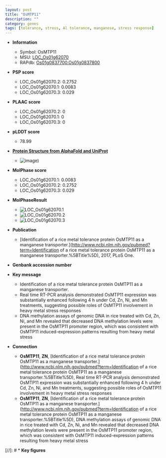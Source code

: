 ```yaml
---
layout: post
title: "OsMTP11"
description: ""
category: genes
tags: [tolerance, stress, Al tolerance, manganese, stress response]
---
```


* **Information**  
    + Symbol: OsMTP11  
    + MSU: [LOC_Os01g62070](http://rice.plantbiology.msu.edu/cgi-bin/ORF_infopage.cgi?orf=LOC_Os01g62070)  
    + RAPdb: [Os01g0837700](http://rapdb.dna.affrc.go.jp/viewer/gbrowse_details/irgsp1?name=Os01g0837700),[Os01g0837800](http://rapdb.dna.affrc.go.jp/viewer/gbrowse_details/irgsp1?name=Os01g0837800)  

* **PSP score**  
    + LOC_Os01g62070.2: 0.2752 
    + LOC_Os01g62070.1: 0.0083 
    + LOC_Os01g62070.3: 0.029 

* **PLAAC score**  
    + LOC_Os01g62070.2: 0 
    + LOC_Os01g62070.1: 0 
    + LOC_Os01g62070.3: 0 

* **pLDDT score**
    + 78.99

* **[Protein Structure from AlphaFold and UniProt](https://www.uniprot.org/uniprotkb/Q5NA18/entry#structure)**
    + ![image](https://ricepsp.github.io/images/Q5/AF-Q5NA18-F1.png))

* **MolPhase score**
    + LOC_Os01g62070.1: 0.0083
    + LOC_Os01g62070.2: 0.2752
    + LOC_Os01g62070.3: 0.029

* **MolPhaseResult**
    + ![LOC_Os01g62070.1](https://ricepsp.github.io/pictures/LOC_Os01g/LOC_Os01g62070.1.png)
    + ![LOC_Os01g62070.2](https://ricepsp.github.io/pictures/LOC_Os01g/LOC_Os01g62070.2.png)
    + ![LOC_Os01g62070.3](https://ricepsp.github.io/pictures/LOC_Os01g/LOC_Os01g62070.3.png)

* **Publication**  
    + [Identification of a rice metal tolerance protein OsMTP11 as a manganese transporter.](http://www.ncbi.nlm.nih.gov/pubmed?term=Identification of a rice metal tolerance protein OsMTP11 as a manganese transporter.%5BTitle%5D), 2017, PLoS One.

* **Genbank accession number**  

* **Key message**  
    + Identification of a rice metal tolerance protein OsMTP11 as a manganese transporter.
    + Real time RT-PCR analysis demonstrated OsMTP11 expression was substantially enhanced following 4 h under Cd, Zn, Ni, and Mn treatments, suggesting possible roles of OsMTP11 involvement in heavy metal stress responses
    + DNA methylation assays of genomic DNA in rice treated with Cd, Zn, Ni, and Mn revealed that decreased DNA methylation levels were present in the OsMTP11 promoter region, which was consistent with OsMTP11 induced-expression patterns resulting from heavy metal stress

* **Connection**  
    + __OsMTP11__, __ZN__, [Identification of a rice metal tolerance protein OsMTP11 as a manganese transporter.](http://www.ncbi.nlm.nih.gov/pubmed?term=Identification of a rice metal tolerance protein OsMTP11 as a manganese transporter.%5BTitle%5D),  Real time RT-PCR analysis demonstrated OsMTP11 expression was substantially enhanced following 4 h under Cd, Zn, Ni, and Mn treatments, suggesting possible roles of OsMTP11 involvement in heavy metal stress responses
    + __OsMTP11__, __ZN__, [Identification of a rice metal tolerance protein OsMTP11 as a manganese transporter.](http://www.ncbi.nlm.nih.gov/pubmed?term=Identification of a rice metal tolerance protein OsMTP11 as a manganese transporter.%5BTitle%5D),  DNA methylation assays of genomic DNA in rice treated with Cd, Zn, Ni, and Mn revealed that decreased DNA methylation levels were present in the OsMTP11 promoter region, which was consistent with OsMTP11 induced-expression patterns resulting from heavy metal stress

[//]: # * **Key figures**  


